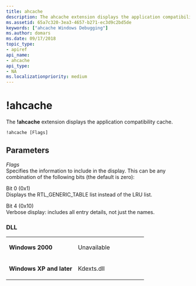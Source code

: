 ```yaml
---
title: ahcache
description: The ahcache extension displays the application compatibility cache.
ms.assetid: 65a7c320-3ea3-4657-b271-ec3d9c2bd5de
keywords: ["ahcache Windows Debugging"]
ms.author: domars
ms.date: 09/17/2018 
topic_type:
- apiref
api_name:
- ahcache
api_type:
- NA
ms.localizationpriority: medium
---
```


# !ahcache


The **!ahcache** extension displays the application compatibility cache.

    !ahcache [Flags] 


## <span id="ddk__ahcache_dbg"></span><span id="DDK__AHCACHE_DBG"></span>Parameters


<span id="_______Flags______"></span><span id="_______flags______"></span><span id="_______FLAGS______"></span> *Flags*   
Specifies the information to include in the display. This can be any combination of the following bits (the default is zero):

<span id="Bit_0__0x1_"></span><span id="bit_0__0x1_"></span><span id="BIT_0__0X1_"></span>Bit 0 (0x1)  
Displays the RTL\_GENERIC\_TABLE list instead of the LRU list.

<span id="Bit_4__0x10_"></span><span id="bit_4__0x10_"></span><span id="BIT_4__0X10_"></span>Bit 4 (0x10)  
Verbose display: includes all entry details, not just the names.

### <span id="DLL"></span><span id="dll"></span>DLL

<table>
<colgroup>
<col width="50%" />
<col width="50%" />
</colgroup>
<tbody>
<tr class="odd">
<td align="left"><p><strong>Windows 2000</strong></p></td>
<td align="left"><p>Unavailable</p></td>
</tr>
<tr class="even">
<td align="left"><p><strong>Windows XP and later</strong></p></td>
<td align="left"><p>Kdexts.dll</p></td>
</tr>
</tbody>
</table>

 

 

 






